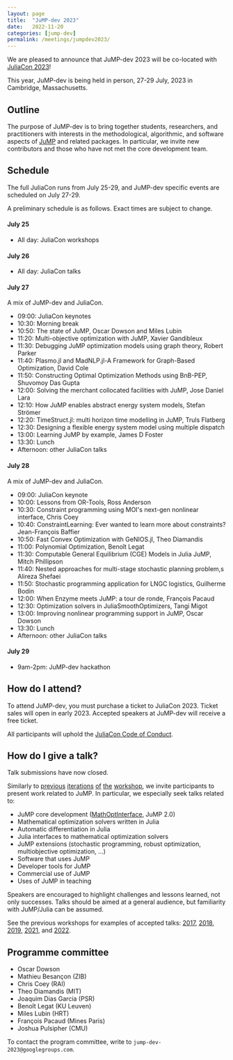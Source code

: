 ```yaml
---
layout: page
title:  "JuMP-dev 2023"
date:   2022-11-20
categories: [jump-dev]
permalink: /meetings/jumpdev2023/
---
```


We are pleased to announce that JuMP-dev 2023 will be co-located with
[JuliaCon 2023](https://juliacon.org/2023)!

This year, JuMP-dev is being held in person, 27-29 July, 2023 in Cambridge,
Massachusetts.

## Outline

The purpose of JuMP-dev is to bring together students, researchers, and
practitioners with interests in the methodological, algorithmic, and software aspects of
[JuMP](https://github.com/jump-dev/JuMP.jl) and related packages. In particular,
we invite new contributors and those who have not met the core development team.

## Schedule

The full JuliaCon runs from July 25-29, and JuMP-dev specific events are
scheduled on July 27-29.

A preliminary schedule is as follows. Exact times are subject to change.

#### July 25

 * All day: JuliaCon workshops

#### July 26

 * All day: JuliaCon talks

#### July 27

A mix of JuMP-dev and JuliaCon.

 * 09:00: JuliaCon keynotes
 * 10:30: Morning break
 * 10:50: The state of JuMP, Oscar Dowson and Miles Lubin
 * 11:20: Multi-objective optimization with JuMP, Xavier Gandibleux
 * 11:30: Debugging JuMP optimization models using graph theory, Robert Parker
 * 11:40: Plasmo.jl and MadNLP.jl-A Framework for Graph-Based Optimization, David Cole
 * 11:50: Constructing Optimal Optimization Methods using BnB-PEP, Shuvomoy Das Gupta
 * 12:00: Solving the merchant collocated facilities with JuMP, Jose Daniel Lara
 * 12:10: How JuMP enables abstract energy system models, Stefan Strömer
 * 12:20: TimeStruct.jl: multi horizon time modelling in JuMP, Truls Flatberg
 * 12:30: Designing a flexible energy system model using multiple dispatch
 * 13:00: Learning JuMP by example, James D Foster
 * 13:30: Lunch
 * Afternoon: other JuliaCon talks

#### July 28

A mix of JuMP-dev and JuliaCon.

 * 09:00: JuliaCon keynote
 * 10:00: Lessons from OR-Tools, Ross Anderson
 * 10:30: Constraint programming using MOI's next-gen nonlinear interface, Chris Coey
 * 10:40: ConstraintLearning: Ever wanted to learn more about constraints? Jean-François Baffier
 * 10:50: Fast Convex Optimization with GeNIOS.jl, Theo Diamandis
 * 11:00: Polynomial Optimization, Benoît Legat
 * 11:30: Computable General Equilibrium (CGE) Models in Julia JuMP, Mitch Phillipson
 * 11:40: Nested approaches for multi-stage stochastic planning problem,s Alireza Shefaei
 * 11:50: Stochastic programming application for LNGC logistics, Guilherme Bodin
 * 12:00: When Enzyme meets JuMP: a tour de ronde, François Pacaud
 * 12:30: Optimization solvers in JuliaSmoothOptimizers, Tangi Migot
 * 13:00: Improving nonlinear programming support in JuMP, Oscar Dowson
 * 13:30: Lunch
 * Afternoon: other JuliaCon talks

#### July 29

 * 9am-2pm: JuMP-dev hackathon

## How do I attend?

To attend JuMP-dev, you must purchase a ticket to JuliaCon 2023. Ticket sales
will open in early 2023. Accepted speakers at JuMP-dev will receive a free
ticket.

All participants will uphold the [JuliaCon Code of Conduct](https://juliacon.org/2023/coc/).

## How do I give a talk?

Talk submissions have now closed.

Similarly to [previous](/meetings/mit2017) [iterations](/meetings/bordeaux2018)
[of](/meetings/santiago2019) [the](/meetings/juliacon2021) [workshop](/meetings/juliacon2022),
we invite participants to present work related to JuMP. In particular, we
especially seek talks related to:

- JuMP core development ([MathOptInterface](https://github.com/JuliaOpt/MathOptInterface.jl), JuMP 2.0)
- Mathematical optimization solvers written in Julia
- Automatic differentiation in Julia
- Julia interfaces to mathematical optimization solvers
- JuMP extensions (stochastic programming, robust optimization, multiobjective optimization, ...)
- Software that uses JuMP
- Developer tools for JuMP
- Commercial use of JuMP
- Uses of JuMP in teaching

Speakers are encouraged to highlight challenges and lessons learned, not only
successes. Talks should be aimed at a general audience, but familiarity with
JuMP/Julia can be assumed.

See the previous workshops for examples of accepted talks: [2017](/meetings/mit2017/),
[2018](/meetings/bordeaux2018/), [2019](/meetings/santiago2019),
[2021](/meetings/juliacon2021), and [2022](/meetings/juliacon2022).

## Programme committee

 * Oscar Dowson
 * Mathieu Besançon (ZIB)
 * Chris Coey (RAI)
 * Theo Diamandis (MIT)
 * Joaquim Dias Garcia (PSR)
 * Benoît Legat (KU Leuven)
 * Miles Lubin (HRT)
 * François Pacaud (Mines Paris)
 * Joshua Pulsipher (CMU)

To contact the program committee, write to `jump-dev-2023@googlegroups.com`.
